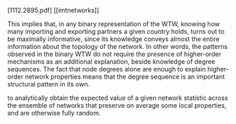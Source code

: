 [1112.2895.pdf]
[[imtnetworks]]




This implies that, in any binary representation of the WTW, knowing how many importing and exporting partners a given country holds, turns out to be maximally informative, since its knowledge conveys almost the entire information about the topology of the network.
In other words, the patterns observed in the binary WTW do not require the presence of higher-order mechanisms as an additional explanation, beside knowledge of degree sequences. The fact that node degrees alone are enough to explain higher-order network properties means that the degree sequence is an important structural pattern in its own.

to analytically obtain the expected value of a given network statistic across the ensemble of networks that preserve on average some local properties, and are otherwise fully random.